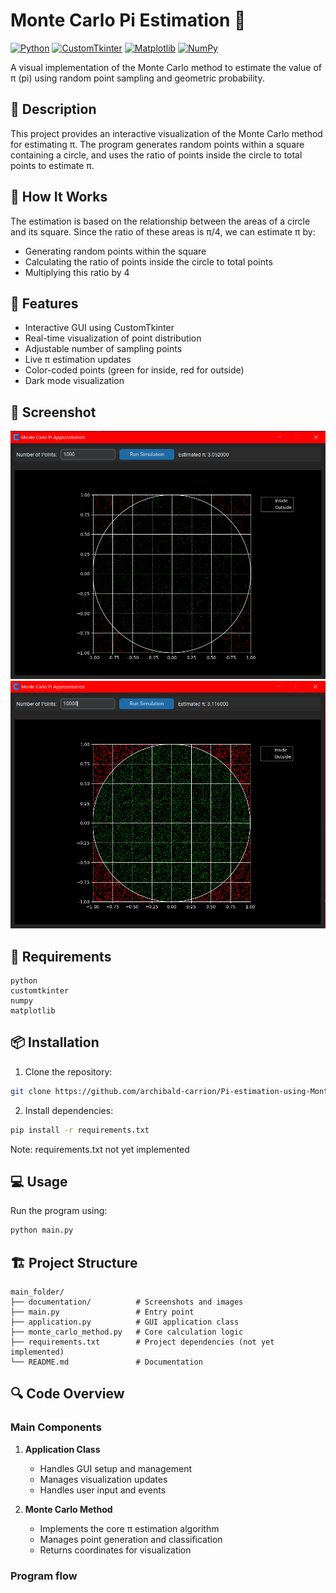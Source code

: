 # Monte Carlo Pi Estimation 🎯

[![Python](https://img.shields.io/badge/Python-3.8%2B-blue.svg)](https://www.python.org/downloads/)
[![CustomTkinter](https://img.shields.io/badge/GUI-CustomTkinter-orange.svg)](https://github.com/TomSchimansky/CustomTkinter)
[![Matplotlib](https://img.shields.io/badge/Plotting-Matplotlib-blue.svg)](https://matplotlib.org/)
[![NumPy](https://img.shields.io/badge/Math-NumPy-yellow.svg)](https://numpy.org/)

A visual implementation of the Monte Carlo method to estimate the value of π (pi) using random point sampling and geometric probability.

## 📝 Description

This project provides an interactive visualization of the Monte Carlo method for estimating π. The program generates random points within a square containing a circle, and uses the ratio of points inside the circle to total points to estimate π.

## 🎯 How It Works

The estimation is based on the relationship between the areas of a circle and its square. Since the ratio of these areas is π/4, we can estimate π by: 
- Generating random points within the square
- Calculating the ratio of points inside the circle to total points
- Multiplying this ratio by 4

## 🚀 Features

- Interactive GUI using CustomTkinter
- Real-time visualization of point distribution
- Adjustable number of sampling points
- Live π estimation updates
- Color-coded points (green for inside, red for outside)
- Dark mode visualization

## 📸 Screenshot

![Monte Carlo Pi Estimation](documentation/1000_points.PNG)
![Monte Carlo Pi Estimation](documentation/10000_points.PNG)

## 🔧 Requirements

```
python
customtkinter
numpy
matplotlib
```

## 📦 Installation

1. Clone the repository:
```bash
git clone https://github.com/archibald-carrion/Pi-estimation-using-Monte-Carlo-method.git
```

2. Install dependencies:
```bash
pip install -r requirements.txt
```

Note: requirements.txt not yet implemented

## 💻 Usage

Run the program using:
```bash
python main.py
```

## 🏗️ Project Structure

```
main_folder/
├── documentation/          # Screenshots and images
├── main.py                 # Entry point
├── application.py          # GUI application class
├── monte_carlo_method.py   # Core calculation logic
├── requirements.txt        # Project dependencies (not yet implemented)
└── README.md               # Documentation
```

## 🔍 Code Overview

### Main Components

1. **Application Class**
   - Handles GUI setup and management
   - Manages visualization updates
   - Handles user input and events

2. **Monte Carlo Method**
   - Implements the core π estimation algorithm
   - Manages point generation and classification
   - Returns coordinates for visualization

### Program flow

```mermaid

```